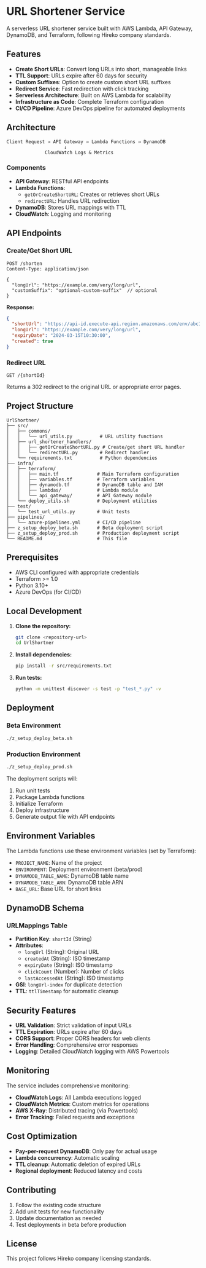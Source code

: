 # URL Shortener Service

A serverless URL shortener service built with AWS Lambda, API Gateway, DynamoDB, and Terraform, following Hireko company standards.

## Features

- **Create Short URLs**: Convert long URLs into short, manageable links
- **TTL Support**: URLs expire after 60 days for security
- **Custom Suffixes**: Option to create custom short URL suffixes
- **Redirect Service**: Fast redirection with click tracking
- **Serverless Architecture**: Built on AWS Lambda for scalability
- **Infrastructure as Code**: Complete Terraform configuration
- **CI/CD Pipeline**: Azure DevOps pipeline for automated deployments

## Architecture

```
Client Request → API Gateway → Lambda Functions → DynamoDB
                     ↓
              CloudWatch Logs & Metrics
```

### Components

- **API Gateway**: RESTful API endpoints
- **Lambda Functions**: 
  - `getOrCreateShortURL`: Creates or retrieves short URLs
  - `redirectURL`: Handles URL redirection
- **DynamoDB**: Stores URL mappings with TTL
- **CloudWatch**: Logging and monitoring

## API Endpoints

### Create/Get Short URL
```http
POST /shorten
Content-Type: application/json

{
  "longUrl": "https://example.com/very/long/url",
  "customSuffix": "optional-custom-suffix"  // optional
}
```

**Response:**
```json
{
  "shortUrl": "https://api-id.execute-api.region.amazonaws.com/env/abc123",
  "longUrl": "https://example.com/very/long/url",
  "expiryDate": "2024-03-15T10:30:00",
  "created": true
}
```

### Redirect URL
```http
GET /{shortId}
```

Returns a 302 redirect to the original URL or appropriate error pages.

## Project Structure

```
UrlShortner/
├── src/
│   ├── commons/
│   │   └── url_utils.py          # URL utility functions
│   ├── url_shortener_handlers/
│   │   ├── getOrCreateShortURL.py # Create/get short URL handler
│   │   └── redirectURL.py        # Redirect handler
│   └── requirements.txt          # Python dependencies
├── infra/
│   ├── terraform/
│   │   ├── main.tf              # Main Terraform configuration
│   │   ├── variables.tf         # Terraform variables
│   │   ├── dynamodb.tf          # DynamoDB table and IAM
│   │   ├── lambdas/             # Lambda module
│   │   └── api_gateway/         # API Gateway module
│   └── deploy_utils.sh          # Deployment utilities
├── test/
│   └── test_url_utils.py        # Unit tests
├── pipelines/
│   └── azure-pipelines.yml      # CI/CD pipeline
├── z_setup_deploy_beta.sh       # Beta deployment script
├── z_setup_deploy_prod.sh       # Production deployment script
└── README.md                    # This file
```

## Prerequisites

- AWS CLI configured with appropriate credentials
- Terraform >= 1.0
- Python 3.10+
- Azure DevOps (for CI/CD)

## Local Development

1. **Clone the repository:**
   ```bash
   git clone <repository-url>
   cd UrlShortner
   ```

2. **Install dependencies:**
   ```bash
   pip install -r src/requirements.txt
   ```

3. **Run tests:**
   ```bash
   python -m unittest discover -s test -p "test_*.py" -v
   ```

## Deployment

### Beta Environment
```bash
./z_setup_deploy_beta.sh
```

### Production Environment
```bash
./z_setup_deploy_prod.sh
```

The deployment scripts will:
1. Run unit tests
2. Package Lambda functions
3. Initialize Terraform
4. Deploy infrastructure
5. Generate output file with API endpoints

## Environment Variables

The Lambda functions use these environment variables (set by Terraform):

- `PROJECT_NAME`: Name of the project
- `ENVIRONMENT`: Deployment environment (beta/prod)
- `DYNAMODB_TABLE_NAME`: DynamoDB table name
- `DYNAMODB_TABLE_ARN`: DynamoDB table ARN
- `BASE_URL`: Base URL for short links

## DynamoDB Schema

### URLMappings Table
- **Partition Key**: `shortId` (String)
- **Attributes**:
  - `longUrl` (String): Original URL
  - `createdAt` (String): ISO timestamp
  - `expiryDate` (String): ISO timestamp
  - `clickCount` (Number): Number of clicks
  - `lastAccessedAt` (String): ISO timestamp
- **GSI**: `longUrl-index` for duplicate detection
- **TTL**: `ttlTimestamp` for automatic cleanup

## Security Features

- **URL Validation**: Strict validation of input URLs
- **TTL Expiration**: URLs expire after 60 days
- **CORS Support**: Proper CORS headers for web clients
- **Error Handling**: Comprehensive error responses
- **Logging**: Detailed CloudWatch logging with AWS Powertools

## Monitoring

The service includes comprehensive monitoring:

- **CloudWatch Logs**: All Lambda executions logged
- **CloudWatch Metrics**: Custom metrics for operations
- **AWS X-Ray**: Distributed tracing (via Powertools)
- **Error Tracking**: Failed requests and exceptions

## Cost Optimization

- **Pay-per-request DynamoDB**: Only pay for actual usage
- **Lambda concurrency**: Automatic scaling
- **TTL cleanup**: Automatic deletion of expired URLs
- **Regional deployment**: Reduced latency and costs

## Contributing

1. Follow the existing code structure
2. Add unit tests for new functionality
3. Update documentation as needed
4. Test deployments in beta before production

## License

This project follows Hireko company licensing standards. 